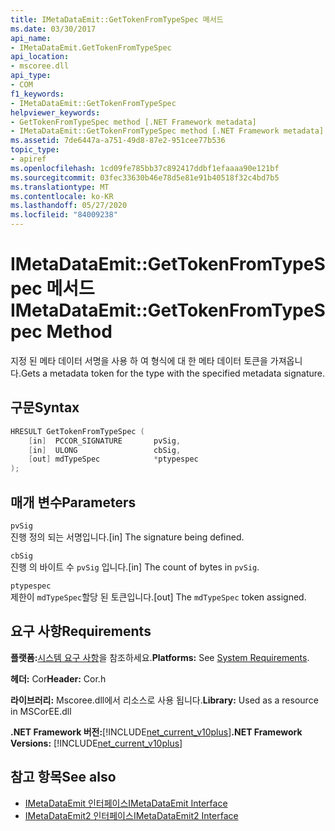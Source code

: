 ```yaml
---
title: IMetaDataEmit::GetTokenFromTypeSpec 메서드
ms.date: 03/30/2017
api_name:
- IMetaDataEmit.GetTokenFromTypeSpec
api_location:
- mscoree.dll
api_type:
- COM
f1_keywords:
- IMetaDataEmit::GetTokenFromTypeSpec
helpviewer_keywords:
- GetTokenFromTypeSpec method [.NET Framework metadata]
- IMetaDataEmit::GetTokenFromTypeSpec method [.NET Framework metadata]
ms.assetid: 7de6447a-a751-49d8-87e2-951cee77b536
topic_type:
- apiref
ms.openlocfilehash: 1cd09fe785bb37c892417ddbf1efaaaa90e121bf
ms.sourcegitcommit: 03fec33630b46e78d5e81e91b40518f32c4bd7b5
ms.translationtype: MT
ms.contentlocale: ko-KR
ms.lasthandoff: 05/27/2020
ms.locfileid: "84009238"
---
```

# <a name="imetadataemitgettokenfromtypespec-method"></a><span data-ttu-id="0ab5b-102">IMetaDataEmit::GetTokenFromTypeSpec 메서드</span><span class="sxs-lookup"><span data-stu-id="0ab5b-102">IMetaDataEmit::GetTokenFromTypeSpec Method</span></span>
<span data-ttu-id="0ab5b-103">지정 된 메타 데이터 서명을 사용 하 여 형식에 대 한 메타 데이터 토큰을 가져옵니다.</span><span class="sxs-lookup"><span data-stu-id="0ab5b-103">Gets a metadata token for the type with the specified metadata signature.</span></span>  
  
## <a name="syntax"></a><span data-ttu-id="0ab5b-104">구문</span><span class="sxs-lookup"><span data-stu-id="0ab5b-104">Syntax</span></span>  
  
```cpp  
HRESULT GetTokenFromTypeSpec (
    [in]  PCCOR_SIGNATURE       pvSig,
    [in]  ULONG                 cbSig,
    [out] mdTypeSpec            *ptypespec
);  
```  
  
## <a name="parameters"></a><span data-ttu-id="0ab5b-105">매개 변수</span><span class="sxs-lookup"><span data-stu-id="0ab5b-105">Parameters</span></span>  
 `pvSig`  
 <span data-ttu-id="0ab5b-106">진행 정의 되는 서명입니다.</span><span class="sxs-lookup"><span data-stu-id="0ab5b-106">[in] The signature being defined.</span></span>  
  
 `cbSig`  
 <span data-ttu-id="0ab5b-107">진행 의 바이트 수 `pvSig` 입니다.</span><span class="sxs-lookup"><span data-stu-id="0ab5b-107">[in] The count of bytes in `pvSig`.</span></span>  
  
 `ptypespec`  
 <span data-ttu-id="0ab5b-108">제한이 `mdTypeSpec`할당 된 토큰입니다.</span><span class="sxs-lookup"><span data-stu-id="0ab5b-108">[out] The `mdTypeSpec` token assigned.</span></span>  
  
## <a name="requirements"></a><span data-ttu-id="0ab5b-109">요구 사항</span><span class="sxs-lookup"><span data-stu-id="0ab5b-109">Requirements</span></span>  
 <span data-ttu-id="0ab5b-110">**플랫폼:**[시스템 요구 사항](../../get-started/system-requirements.md)을 참조하세요.</span><span class="sxs-lookup"><span data-stu-id="0ab5b-110">**Platforms:** See [System Requirements](../../get-started/system-requirements.md).</span></span>  
  
 <span data-ttu-id="0ab5b-111">**헤더:** Cor</span><span class="sxs-lookup"><span data-stu-id="0ab5b-111">**Header:** Cor.h</span></span>  
  
 <span data-ttu-id="0ab5b-112">**라이브러리:** Mscoree.dll에서 리소스로 사용 됩니다.</span><span class="sxs-lookup"><span data-stu-id="0ab5b-112">**Library:** Used as a resource in MSCorEE.dll</span></span>  
  
 <span data-ttu-id="0ab5b-113">**.NET Framework 버전:**[!INCLUDE[net_current_v10plus](../../../../includes/net-current-v10plus-md.md)]</span><span class="sxs-lookup"><span data-stu-id="0ab5b-113">**.NET Framework Versions:** [!INCLUDE[net_current_v10plus](../../../../includes/net-current-v10plus-md.md)]</span></span>  
  
## <a name="see-also"></a><span data-ttu-id="0ab5b-114">참고 항목</span><span class="sxs-lookup"><span data-stu-id="0ab5b-114">See also</span></span>

- [<span data-ttu-id="0ab5b-115">IMetaDataEmit 인터페이스</span><span class="sxs-lookup"><span data-stu-id="0ab5b-115">IMetaDataEmit Interface</span></span>](imetadataemit-interface.md)
- [<span data-ttu-id="0ab5b-116">IMetaDataEmit2 인터페이스</span><span class="sxs-lookup"><span data-stu-id="0ab5b-116">IMetaDataEmit2 Interface</span></span>](imetadataemit2-interface.md)
